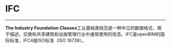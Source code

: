 # IFC  
------
**The Industry Foundation Classes**工业基础类规范是一种中立的数据格式，用于描述，交换和共享建筑和设施管理行业中通常使用的信息。IFC是openBIM的国际标准，IFC4是ISO标准（ISO 16739）。